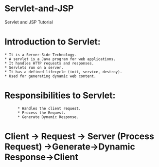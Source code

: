 # Servlet-and-JSP
Servlet and JSP Tutorial

# Introduction to Servlet:
    * It is a Server-Side Technology.
    * A servlet is a Java program for web applications.
    * It handles HTTP requests and responses.
    * Servlets run on a server.
    * It has a defined lifecycle (init, service, destroy).
    * Used for generating dynamic web content.
   # Responsibilities to Servlet:
          * Handles the client request.
          * Process the Request.
          * Generate Dynamic Response.

# Client → Request → Server (Process Request) →Generate→Dynamic Response→Client


